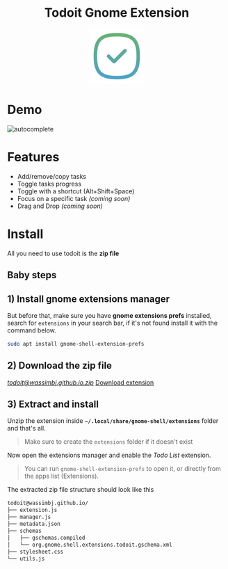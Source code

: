 <h1 align="center"> Todoit Gnome Extension </h1>

<div align="center"><img src="static/tick.png"></div>

# Demo

![autocomplete](static/demo.gif)

# Features

- Add/remove/copy tasks
- Toggle tasks progress
- Toggle with a shortcut (Alt+Shift+Space)
- Focus on a specific task _(coming soon)_
- Drag and Drop _(coming soon)_

# Install

All you need to use todoit is the **zip file**

## Baby steps

## 1) Install gnome extensions manager

But before that, make sure you have **gnome extensions prefs** installed, search for `extensions` in your search bar, if it's not found install it with the command below.

```bash
sudo apt install gnome-shell-extension-prefs
```

## 2) Download the zip file

*todoit@wassimbj.github.io.zip*
[Download extension](https://github.com/wassimbj/todoit-gnome/blob/master/todoit%40wassimbj.github.io.zip)

## 3) Extract and install

Unzip the extension inside **`~/.local/share/gnome-shell/extensions`** folder and that's all.

> Make sure to create the `extensions` folder if it doesn't exist

Now open the extensions manager and enable the *Todo List* extension.

> You can run `gnome-shell-extension-prefs` to open it, or directly from the apps list (Extensions).

The extracted zip file structure should look like this
```
todoit@wassimbj.github.io/
├── extension.js
├── manager.js
├── metadata.json
├── schemas
│   ├── gschemas.compiled
│   └── org.gnome.shell.extensions.todoit.gschema.xml
├── stylesheet.css
└── utils.js
```
